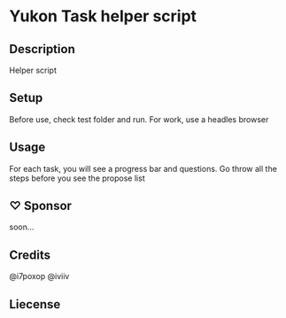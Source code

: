 # Yukon Task helper script
## Description 
Helper script

## Setup
Before use, check test folder and run. For work, use a headles browser

## Usage
For each task, you will see a progress bar and questions. Go throw all the steps before you see the propose list

## ♡ Sponsor
soon…

## Credits
@i7poxop @iviiv

## Liecense
